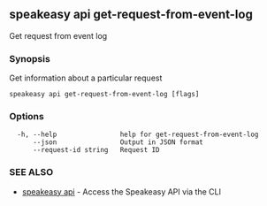 ## speakeasy api get-request-from-event-log

Get request from event log

### Synopsis

Get information about a particular request

```
speakeasy api get-request-from-event-log [flags]
```

### Options

```
  -h, --help                help for get-request-from-event-log
      --json                Output in JSON format
      --request-id string   Request ID
```

### SEE ALSO

* [speakeasy api](speakeasy_api.md)	 - Access the Speakeasy API via the CLI

